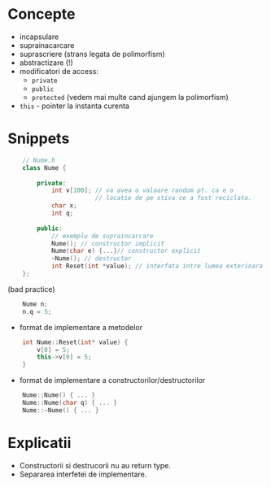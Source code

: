 Concepte
========
   * incapsulare
   * suprainacarcare 
   * suprascriere (strans legata de polimorfism)    
   * abstractizare (!)
   * modificatori de access:
      - `private`
      - `public`
      - `protected` (vedem mai multe cand ajungem la polimorfism)
   * `this` - pointer la instanta curenta

Snippets
========
    

```cpp
    // Nume.h
    class Nume {
     
        private:
            int v[100]; // va avea o valoare random pt. ca e o 
                        // locatie de pe stiva ce a fost reciclata.
            char x;
            int q;
        
        public:
            // exemplu de supraincarcare
            Nume(); // constructor implicit
            Nume(char e) {...}// constructor explicit
            ~Nume(); // destructor
            int Reset(int *value); // interfata intre lumea exterioara si clasa
    };

 ```

(bad practice)
```cpp
    Nume n;
    n.q = 5;
```

* format de implementare a metodelor
```cpp
    int Nume::Reset(int* value) {
        v[0] = 5;
        this->v[0] = 5;
    }

```
* format de implementare a constructorilor/destructorilor
```cpp
    Nume::Nume() { ... }
    Nume::Nume(char q) { ... }
    Nume::~Nume() { ... }
```

Explicatii
==========
   * Constructorii si destrucorii nu au return type. 
   * Separarea interfetei de implementare.

